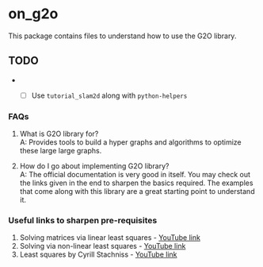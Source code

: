 # on_g2o
This package contains files to understand how to use the G2O library.

## TODO
- - [ ] Use `tutorial_slam2d` along with `python-helpers` 






### FAQs

1. What is G2O library for? <br>
A: Provides tools to build a hyper graphs and algorithms to optimize these large large graphs. <br>

2. How do I go about implementing G2O library? <br>
A: The official documentation is very good in itself. You may check out the links given in the end to sharpen the basics required. The examples that come along with this library are a great starting point to understand it. <br>

### Useful links to sharpen pre-requisites
1. Solving matrices via linear least squares - [YouTube link][1]
2. Solving via non-linear least squares - [YouTube link][2]
3. Least squares by Cyrill Stachniss - [YouTube link][3]




[1]: https://www.youtube.com/watch?v=Z0wELiinNVQ&list=PLZcI2rZdDGQrb4VjOoMm2-o7Fu_mvij8F&index=69
[2]: https://www.youtube.com/watch?v=RyhOBY5qUQI
[3]: https://www.youtube.com/watch?v=r2cyMQ5NB1o&list=PLgnQpQtFTOGQh_J16IMwDlji18SWQ2PZ6&index=4